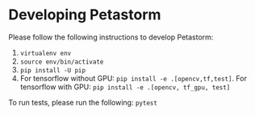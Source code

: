 # Developing Petastorm

Please follow the following instructions to develop Petastorm:

1. ```virtualenv env```
2. ```source env/bin/activate```
3. ```pip install -U pip```
4. For tensorflow without GPU: ```pip install -e .[opencv,tf,test]```. For tensorflow with GPU: ```pip install -e .[opencv, tf_gpu, test]```

To run tests, please run the following: ```pytest```
